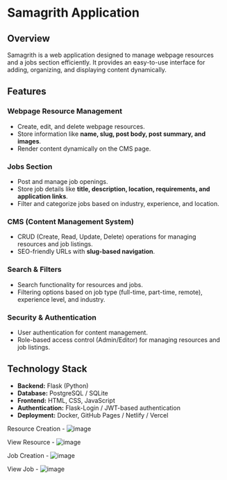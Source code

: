 # Samagrith Application

## Overview
Samagrith is a web application designed to manage webpage resources and a jobs section efficiently. It provides an easy-to-use interface for adding, organizing, and displaying content dynamically.

## Features

### Webpage Resource Management
- Create, edit, and delete webpage resources.
- Store information like **name, slug, post body, post summary, and images**.
- Render content dynamically on the CMS page.

### Jobs Section
- Post and manage job openings.
- Store job details like **title, description, location, requirements, and application links**.
- Filter and categorize jobs based on industry, experience, and location.

### CMS (Content Management System)
- CRUD (Create, Read, Update, Delete) operations for managing resources and job listings.
- SEO-friendly URLs with **slug-based navigation**.

### Search & Filters
- Search functionality for resources and jobs.
- Filtering options based on job type (full-time, part-time, remote), experience level, and industry.

### Security & Authentication
- User authentication for content management.
- Role-based access control (Admin/Editor) for managing resources and job listings.

## Technology Stack
- **Backend:** Flask (Python)
- **Database:** PostgreSQL / SQLite
- **Frontend:** HTML, CSS, JavaScript
- **Authentication:** Flask-Login / JWT-based authentication
- **Deployment:** Docker, GitHub Pages / Netlify / Vercel

Resource Creation -
![image](https://github.com/user-attachments/assets/dcbe68f2-8fd4-45e8-9775-f841062fc3cc)

View Resource - 
![image](https://github.com/user-attachments/assets/46320f95-bac2-4ffc-85ca-f389b58b1951)

Job Creation -
![image](https://github.com/user-attachments/assets/b9f24ff7-256a-4c83-974f-575a6737058f)

View Job -
![image](https://github.com/user-attachments/assets/fc899508-70b1-4720-8daa-3b432df367e6)

